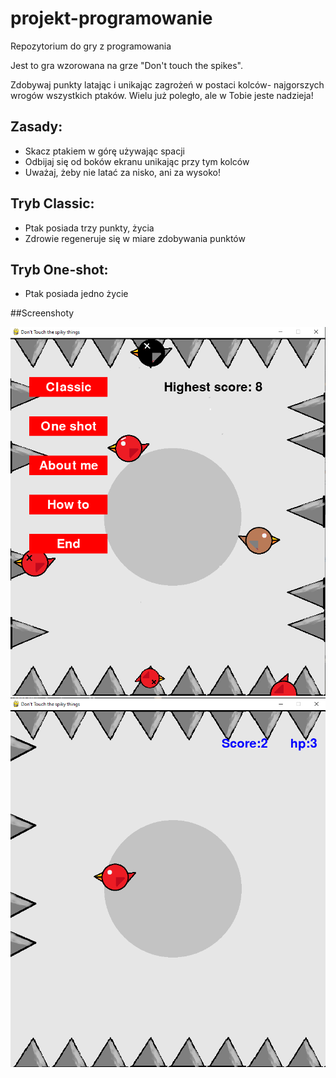 # projekt-programowanie
Repozytorium do gry z programowania

Jest to gra wzorowana na grze "Don't touch the spikes".

Zdobywaj punkty latając i unikając zagrożeń w postaci kolców- najgorszych wrogów wszystkich ptaków. Wielu już poległo, ale w Tobie jeste nadzieja! 

## Zasady:
* Skacz ptakiem w górę używając spacji
* Odbijaj się od boków ekranu unikając przy tym kolców
* Uważaj, żeby nie latać za nisko, ani za wysoko!

## Tryb Classic:
* Ptak posiada trzy punkty, życia
* Zdrowie regeneruje się w miare zdobywania punktów

## Tryb One-shot:
* Ptak posiada jedno życie

##Screenshoty

![Screen1](./screenshots/screen1.png)
![Screen1](./screenshots/screen2.png)
